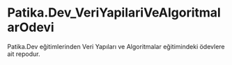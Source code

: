 # Patika.Dev_VeriYapilariVeAlgoritmalarOdevi

Patika.Dev eğitimlerinden Veri Yapıları ve Algoritmalar eğitimindeki ödevlere ait repodur.

